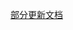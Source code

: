 [部分更新文档](https://www.elastic.co/guide/en/elasticsearch/guide/current/_partial_updates_to_a_document.html)